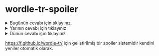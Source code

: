 # wordle-tr-spoiler

<details>
  <summary>Bugünün cevabı için tıklayınız.</summary>
  <br>
    <b> sefil </b>
</details>

<details>
  <summary>Yarının cevabı için tıklayınız</summary>
  <br>
   <b> alaka </b>
</details>

<details>
  <summary>Dünün cevabı için tıklayınız </summary>
  <br>
  <b> baron </b>
</details>

https://f.github.io/wordle-tr/ için geliştirilmiş bir spoiler sistemidir kendini yeniler otomatik olarak.

